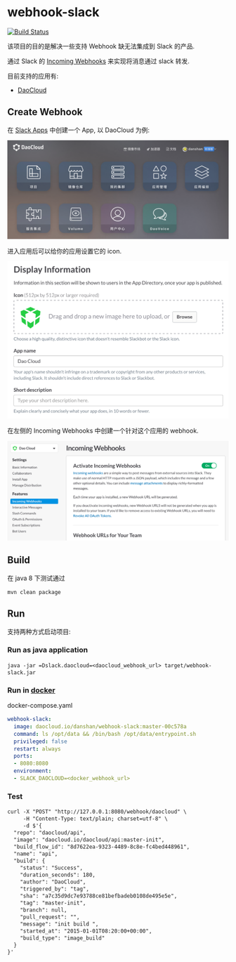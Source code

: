# webhook-slack

[![Build Status](https://travis-ci.org/danshan/webhook-slack.svg?branch=master)](https://travis-ci.org/danshan/webhook-slack)

该项目的目的是解决一些支持 Webhook 缺无法集成到 Slack 的产品.

通过 Slack 的 [Incoming Webhooks](https://api.slack.com/incoming-webhooks) 来实现将消息通过 slack 转发.

目前支持的应用有:

* [DaoCloud](https://www.daocloud.io/)

## Create Webhook

在 [Slack Apps](https://api.slack.com/apps) 中创建一个 App, 以 DaoCloud 为例:

![DaoCloud](docs/daocloud.png)

进入应用后可以给你的应用设置它的 icon.

![DaoCloud](docs/update_icon.png)

在左侧的 Incoming Webhooks 中创建一个针对这个应用的 webhook. 

![DaoCloud](docs/create_webhook.png)

## Build

在 java 8 下测试通过

```shell
mvn clean package
```

## Run

支持两种方式启动项目:

### Run as java application

```shell
java -jar =Dslack.daocloud=<daocloud_webhook_url> target/webhook-slack.jar
```

### Run in [docker](https://www.docker.com/)

docker-compose.yaml

```yaml
webhook-slack:
  image: daocloud.io/danshan/webhook-slack:master-00c578a
  command: ls /opt/data && /bin/bash /opt/data/entrypoint.sh
  privileged: false
  restart: always
  ports:
  - 8080:8080
  environment:
  - SLACK_DAOCLOUD=<docker_webhook_url>
```

### Test

```shell
curl -X "POST" "http://127.0.0.1:8080/webhook/daocloud" \
     -H "Content-Type: text/plain; charset=utf-8" \
     -d $'{
  "repo": "daocloud/api",
  "image": "daocloud.io/daocloud/api:master-init",
  "build_flow_id": "8d7622ea-9323-4489-8c8e-fc4bed448961",
  "name": "api",
  "build": {
    "status": "Success",
    "duration_seconds": 180,
    "author": "DaoCloud",
    "triggered_by": "tag",
    "sha": "a7c35d9dc7e93788ce81befbadeb0108de495e5e",
    "tag": "master-init",
    "branch": null,
    "pull_request": "",
    "message": "init build ",
    "started_at": "2015-01-01T08:20:00+00:00",
    "build_type": "image_build"
  }
}'
```